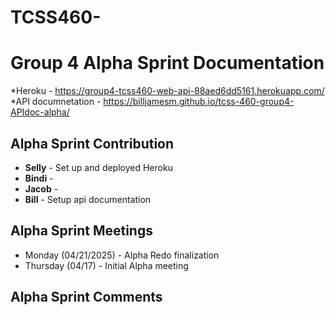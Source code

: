 # TCSS460-

# Group 4 Alpha Sprint Documentation

*Heroku - https://group4-tcss460-web-api-88aed6dd5161.herokuapp.com/
*API documnetation - https://billjamesm.github.io/tcss-460-group4-APIdoc-alpha/

## Alpha Sprint Contribution

- **Selly** - Set up and deployed Heroku
- **Bindi** -
- **Jacob** -
- **Bill** - Setup api documentation

## Alpha Sprint Meetings

- Monday (04/21/2025) - Alpha Redo finalization
- Thursday (04/17) - Initial Alpha meeting

## Alpha Sprint Comments
